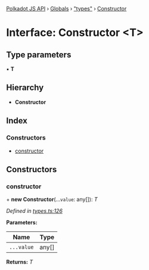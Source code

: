 [Polkadot JS API](../README.md) › [Globals](../globals.md) › ["types"](../modules/_types_.md) › [Constructor](_types_.constructor.md)

# Interface: Constructor <**T**>

## Type parameters

▪ **T**

## Hierarchy

* **Constructor**

## Index

### Constructors

* [constructor](_types_.constructor.md#constructor)

## Constructors

###  constructor

\+ **new Constructor**(...`value`: any[]): *T*

*Defined in [types.ts:126](https://github.com/polkadot-js/api/blob/8d3cb72189/packages/types/src/types.ts#L126)*

**Parameters:**

Name | Type |
------ | ------ |
`...value` | any[] |

**Returns:** *T*
